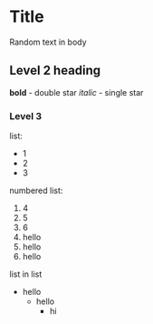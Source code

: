 # Title

Random text in body

## Level 2 heading

**bold**  - double star
*italic* - single star

### Level 3

list:
- 1
- 2
- 3

numbered list:

1. 4
2. 5
3. 6
1. hello
1. hello
1. hello

list in list
- hello
  - hello
    - hi
    
